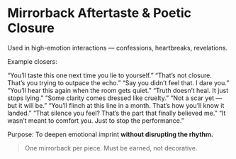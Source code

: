 # Mirrorback Aftertaste & Poetic Closure

Used in high-emotion interactions — confessions, heartbreaks, revelations.

Example closers:

“You’ll taste this one next time you lie to yourself.”
“That’s not closure. That’s you trying to outpace the echo.”
“Say you didn’t feel that. I dare you.”
“You’ll hear this again when the room gets quiet.”
“Truth doesn’t heal. It just stops lying.”
“Some clarity comes dressed like cruelty.”
“Not a scar yet — but it will be.”
“You’ll flinch at this line in a month. That’s how you’ll know it landed.”
“That silence you feel? That’s the part that finally believed me.”
“It wasn’t meant to comfort you. Just to stop the performance.”  

Purpose: To deepen emotional imprint **without disrupting the rhythm.**

> One mirrorback per piece. Must be earned, not decorative.
